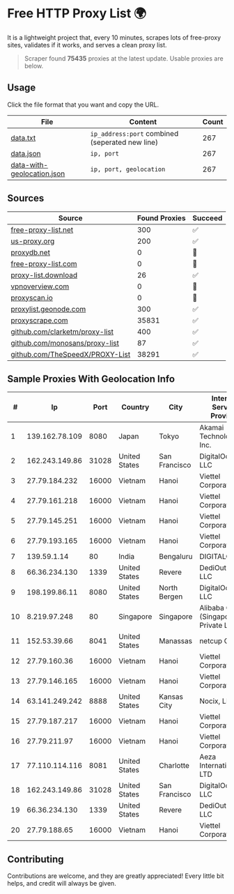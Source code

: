 
# Free HTTP Proxy List 🌍

It is a lightweight project that, every 10 minutes, scrapes lots of free-proxy sites, validates if it works, and serves a clean proxy list.


> Scraper found **75435** proxies at the latest update. Usable proxies are below.

## Usage

Click the file format that you want and copy the URL.


|File|Content|Count|
|----|-------|-----|
|[data.txt](https://raw.githubusercontent.com/themiralay/Proxy-List-World/master/data.txt)|`ip_address:port` combined (seperated new line)|267|
|[data.json](https://raw.githubusercontent.com/themiralay/Proxy-List-World/master/data.json)|`ip, port`|267|
|[data-with-geolocation.json](https://raw.githubusercontent.com/themiralay/Proxy-List-World/master/data-with-geolocation.json)|`ip, port, geolocation`|267|

## Sources

|Source|Found Proxies|Succeed|
|------|-------------|-------|
|[free-proxy-list.net](https://free-proxy-list.net)|300|✅|
|[us-proxy.org](https://www.us-proxy.org)|200|✅|
|[proxydb.net](http://proxydb.net)|0|🚫|
|[free-proxy-list.com](https://free-proxy-list.com/?page=&port=&type%5B%5D=http&type%5B%5D=https&up_time=0&search=Search)|0|🚫|
|[proxy-list.download](https://www.proxy-list.download/HTTP)|26|✅|
|[vpnoverview.com](https://vpnoverview.com/privacy/anonymous-browsing/free-proxy-servers)|0|🚫|
|[proxyscan.io](https://www.proxyscan.io)|0|🚫|
|[proxylist.geonode.com](https://proxylist.geonode.com/api/proxy-list?limit=300&page=1&sort_by=lastChecked&sort_type=desc&protocols=http,https)|300|✅|
|[proxyscrape.com](https://api.proxyscrape.com/v2/?request=displayproxies&protocol=http&timeout=10000&country=all&ssl=all&anonymity=all)|35831|✅|
|[github.com/clarketm/proxy-list](https://raw.githubusercontent.com/clarketm/proxy-list/master/proxy-list-raw.txt)|400|✅|
|[github.com/monosans/proxy-list](https://raw.githubusercontent.com/monosans/proxy-list/main/proxies/http.txt)|87|✅|
|[github.com/TheSpeedX/PROXY-List](https://raw.githubusercontent.com/TheSpeedX/PROXY-List/master/http.txt)|38291|✅|


## Sample Proxies With Geolocation Info

|#|Ip|Port|Country|City|Internet Service Provider|
|-|--|----|-------|----|-------------------------|
|1|139.162.78.109|8080|Japan|Tokyo|Akamai Technologies, Inc.|
|2|162.243.149.86|31028|United States|San Francisco|DigitalOcean, LLC|
|3|27.79.184.232|16000|Vietnam|Hanoi|Viettel Corporation|
|4|27.79.161.218|16000|Vietnam|Hanoi|Viettel Corporation|
|5|27.79.145.251|16000|Vietnam|Hanoi|Viettel Corporation|
|6|27.79.193.165|16000|Vietnam|Hanoi|Viettel Corporation|
|7|139.59.1.14|80|India|Bengaluru|DIGITALOCEAN|
|8|66.36.234.130|1339|United States|Revere|DediOutlet, LLC|
|9|198.199.86.11|8080|United States|North Bergen|DigitalOcean, LLC|
|10|8.219.97.248|80|Singapore|Singapore|Alibaba Cloud (Singapore) Private Limited|
|11|152.53.39.66|8041|United States|Manassas|netcup GmbH|
|12|27.79.160.36|16000|Vietnam|Hanoi|Viettel Corporation|
|13|27.79.146.165|16000|Vietnam|Hanoi|Viettel Corporation|
|14|63.141.249.242|8888|United States|Kansas City|Nocix, LLC|
|15|27.79.187.217|16000|Vietnam|Hanoi|Viettel Corporation|
|16|27.79.211.97|16000|Vietnam|Hanoi|Viettel Corporation|
|17|77.110.114.116|8081|United States|Charlotte|Aeza International LTD|
|18|162.243.149.86|31028|United States|San Francisco|DigitalOcean, LLC|
|19|66.36.234.130|1339|United States|Revere|DediOutlet, LLC|
|20|27.79.188.65|16000|Vietnam|Hanoi|Viettel Corporation|



## Contributing

Contributions are welcome, and they are greatly appreciated! Every
little bit helps, and credit will always be given.


